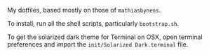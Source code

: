 My dotfiles, based mostly on those of `mathiasbynens`.

To install, run all the shell scripts, particularly `bootstrap.sh`.

To get the solarized dark theme for Terminal on OSX, open terminal preferences and import the `init/Solarized Dark.terminal` file.
